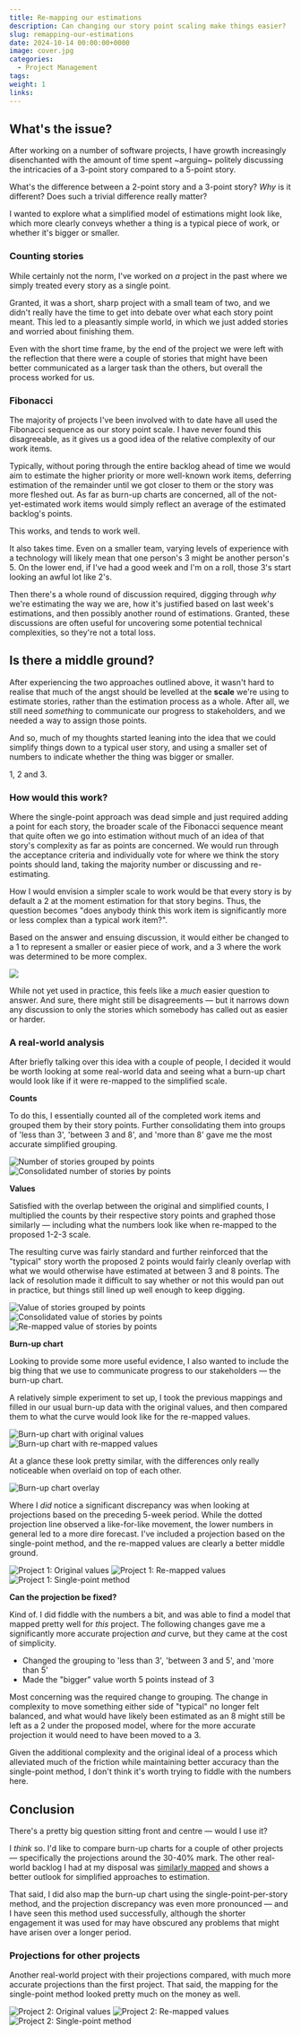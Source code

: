 ```yaml
---
title: Re-mapping our estimations
description: Can changing our story point scaling make things easier?
slug: remapping-our-estimations
date: 2024-10-14 00:00:00+0000
image: cover.jpg
categories:
  - Project Management
tags:
weight: 1
links:
---
```


## What's the issue?

After working on a number of software projects, I have growth increasingly disenchanted with the amount of time spent ~arguing~ politely discussing the intricacies of a 3-point story compared to a 5-point story.

What's the difference between a 2-point story and a 3-point story? _Why_ is it different? Does such a trivial difference really matter?

I wanted to explore what a simplified model of estimations might look like, which more clearly conveys whether a thing is a typical piece of work, or whether it's bigger or smaller.

### Counting stories

While certainly not the norm, I've worked on _a_ project in the past where we simply treated every story as a single point.

Granted, it was a short, sharp project with a small team of two, and we didn't really have the time to get into debate over what each story point meant. This led to a pleasantly simple world, in which we just added stories and worried about finishing them.

Even with the short time frame, by the end of the project we were left with the reflection that there were a couple of stories that might have been better communicated as a larger task than the others, but overall the process worked for us.

### Fibonacci

The majority of projects I've been involved with to date have all used the Fibonacci sequence as our story point scale. I have never found this disagreeable, as it gives us a good idea of the relative complexity of our work items.

Typically, without poring through the entire backlog ahead of time we would aim to estimate the higher priority or more well-known work items, deferring estimation of the remainder until we got closer to them or the story was more fleshed out. As far as burn-up charts are concerned, all of the not-yet-estimated work items would simply reflect an average of the estimated backlog's points.

This works, and tends to work well.

It also takes time. Even on a smaller team, varying levels of experience with a technology will likely mean that one person's 3 might be another person's 5. On the lower end, if I've had a good week and I'm on a roll, those 3's start looking an awful lot like 2's.

Then there's a whole round of discussion required, digging through _why_ we're estimating the way we are, how it's justified based on last week's estimations, and then possibly another round of estimations. Granted, these discussions are often useful for uncovering some potential technical complexities, so they're not a total loss.

## Is there a middle ground?

After experiencing the two approaches outlined above, it wasn't hard to realise that much of the angst should be levelled at the **scale** we're using to estimate stories, rather than the estimation process as a whole. After all, we still need _something_ to communicate our progress to stakeholders, and we needed a way to assign those points.

And so, much of my thoughts started leaning into the idea that we could simplify things down to a typical user story, and using a smaller set of numbers to indicate whether the thing was bigger or smaller.

1, 2 and 3.

### How would this work?

Where the single-point approach was dead simple and just required adding a point for each story, the broader scale of the Fibonacci sequence meant that quite often we go into estimation without much of an idea of that story's complexity as far as points are concerned. We would run through the acceptance criteria and individually vote for where we think the story points should land, taking the majority number or discussing and re-estimating.

How I would envision a simpler scale to work would be that every story is by default a 2 at the moment estimation for that story begins. Thus, the question becomes "does anybody think this work item is significantly more or less complex than a typical work item?".

Based on the answer and ensuing discussion, it would either be changed to a 1 to represent a smaller or easier piece of work, and a 3 where the work was determined to be more complex.

![](images/smaller-default-larger.png)

While not yet used in practice, this feels like a _much_ easier question to answer. And sure, there might still be disagreements &mdash; but it narrows down any discussion to only the stories which somebody has called out as easier or harder.

### A real-world analysis

After briefly talking over this idea with a couple of people, I decided it would be worth looking at some real-world data and seeing what a burn-up chart would look like if it were re-mapped to the simplified scale.

**Counts**

To do this, I essentially counted all of the completed work items and grouped them by their story points. Further consolidating them into groups of 'less than 3', 'between 3 and 8', and 'more than 8' gave me the most accurate simplified grouping.

![Number of stories grouped by points](images/count-original.png) ![Consolidated number of stories by points](images/count-consolidated.png)

**Values**

Satisfied with the overlap between the original and simplified counts, I multiplied the counts by their respective story points and graphed those similarly &mdash; including what the numbers look like when re-mapped to the proposed 1-2-3 scale.

The resulting curve was fairly standard and further reinforced that the "typical" story worth the proposed 2 points would fairly cleanly overlap with what we would otherwise have estimated at between 3 and 8 points. The lack of resolution made it difficult to say whether or not this would pan out in practice, but things still lined up well enough to keep digging.

![Value of stories grouped by points](images/values-original.png) ![Consolidated value of stories by points](images/values-consolidated.png) ![Re-mapped value of stories by points](images/values-remapped.png)

**Burn-up chart**

Looking to provide some more useful evidence, I also wanted to include the big thing that we use to communicate progress to our stakeholders &mdash; the burn-up chart.

A relatively simple experiment to set up, I took the previous mappings and filled in our usual burn-up data with the original values, and then compared them to what the curve would look like for the re-mapped values.

![Burn-up chart with original values](images/burnup-original.png) ![Burn-up chart with re-mapped values](images/burnup-remapped.png)

At a glance these look pretty similar, with the differences only really noticeable when overlaid on top of each other.

![Burn-up chart overlay](images/burnup-overlay.png)

Where I _did_ notice a significant discrepancy was when looking at projections based on the preceding 5-week period. While the dotted projection line observed a like-for-like movement, the lower numbers in general led to a more dire forecast. I've included a projection based on the single-point method, and the re-mapped values are clearly a better middle ground.

![Project 1: Original values](images/burnup-original-projection.png) ![Project 1: Re-mapped values](images/burnup-remapped-projection.png) ![Project 1: Single-point method](images/burnup-single-point-projection.png)

**Can the projection be fixed?**

Kind of. I did fiddle with the numbers a bit, and was able to find a model that mapped pretty well for _this_ project. The following changes gave me a significantly more accurate projection _and_ curve, but they came at the cost of simplicity.

- Changed the grouping to 'less than 3', 'between 3 and 5', and 'more than 5'
- Made the "bigger" value worth 5 points instead of 3

Most concerning was the required change to grouping. The change in complexity to move something either side of "typical" no longer felt balanced, and what would have likely been estimated as an 8 might still be left as a 2 under the proposed model, where for the more accurate projection it would need to have been moved to a 3.

Given the additional complexity and the original ideal of a process which alleviated much of the friction while maintaining better accuracy than the single-point method, I don't think it's worth trying to fiddle with the numbers here.

## Conclusion

There's a pretty big question sitting front and centre &mdash; would I use it?

I _think_ so. I'd like to compare burn-up charts for a couple of other projects &mdash; specifically the projections around the 30-40% mark. The other real-world backlog I had at my disposal was [similarly mapped](#projections-for-other-projects) and shows a better outlook for simplified approaches to estimation.

That said, I did also map the burn-up chart using the single-point-per-story method, and the projection discrepancy was even more pronounced &mdash; and I have seen this method used successfully, although the shorter engagement it was used for may have obscured any problems that might have arisen over a longer period.

### Projections for other projects

Another real-world project with their projections compared, with much more accurate projections than the first project. That said, the mapping for the single-point method looked pretty much on the money as well.

![Project 2: Original values](images/alt-burnup-original-projection.png) ![Project 2: Re-mapped values](images/alt-burnup-remapped-projection.png) ![Project 2: Single-point method](images/image.png)
